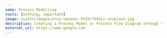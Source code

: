```yaml
---
name: Process Modelling
tools: [nothing, important]
image: assets/images/arno-senoner-PXZXr7EASLc-unsplash.jpg
description: Creating a Process Model or Process Flow Diagram through mapping business processes. 
external_url: https://www.google.com
---
```

